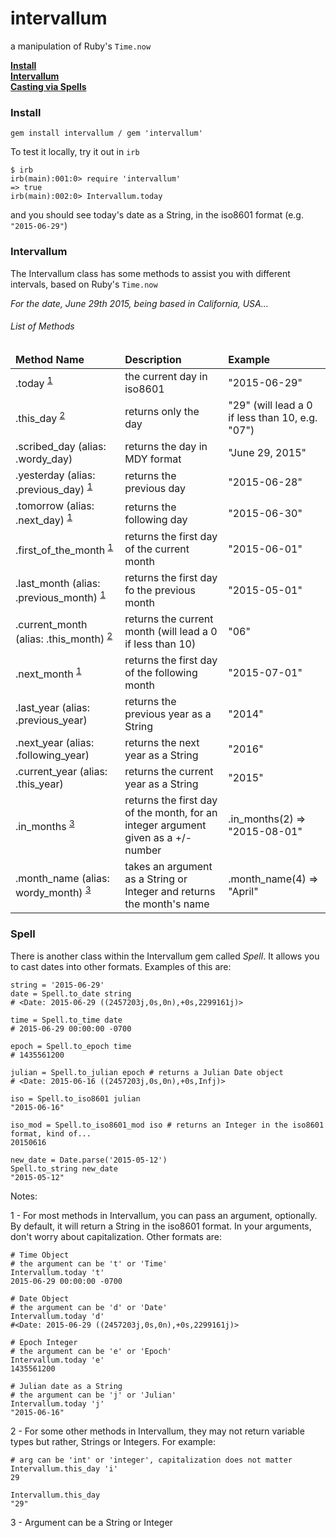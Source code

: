 # intervallum
a manipulation of Ruby's `Time.now`


**<a href="installs">Install</a>**<br>
**<a href="intervallum">Intervallum</a>**<br>
**<a href="spell">Casting via Spells</a>**


### <a name="installs">Install</a>

```
gem install intervallum / gem 'intervallum'
```

To test it locally, try it out in `irb`

```
$ irb
irb(main):001:0> require 'intervallum'
=> true
irb(main):002:0> Intervallum.today
```

and you should see today's date as a String, in the iso8601 format (e.g. `"2015-06-29"`)

### <a name="intervallum">Intervallum</a>

The Intervallum class has some methods to assist you with different intervals, based on Ruby's `Time.now`

_For the date, June 29th 2015, being based in California, USA..._

###### List of Methods
<table>
  <thead>
    <tr>
      <td><strong>Method Name</strong></td>
      <td><strong>Description</strong></td>
      <td><strong>Example</strong></td>
    </tr>
  </thead>
  <tbody>
    <tr>
       <td>.today <sup><a href="#one">1</a></sup></td>
       <td>the current day in iso8601</td>
       <td>"2015-06-29"</td>
    </tr>
    <tr>
       <td>.this_day <sup><a href="#two">2</a></sup></td>
       <td>returns only the day</td>
       <td>"29" (will lead a 0 if less than 10, e.g. "07")</td>
    </tr>
    <tr>
      <td>.scribed_day (alias: .wordy_day)</td>
      <td>returns the day in MDY format</td>
      <td>"June 29, 2015"</td>
    </tr>
    <tr>
      <td>.yesterday (alias: .previous_day) <sup><a href="#one">1</a></sup></td>
      <td>returns the previous day</td>
      <td>"2015-06-28"</td>
    </tr>
    <tr>
      <td>.tomorrow (alias: .next_day) <sup><a href="#one">1</a></sup></td>
      <td>returns the following day</td>
      <td>"2015-06-30"</td>
    </tr>
    <tr>
      <td>.first_of_the_month <sup><a href="#one">1</a></sup></td>
      <td>returns the first day of the current month</td>
      <td>"2015-06-01"</td>
    </tr>
    <tr>
      <td>.last_month (alias: .previous_month) <sup><a href="#one">1</a></sup></td>
      <td>returns the first day fo the previous month</td>
      <td>"2015-05-01"</td>
    </tr>
    <tr>
      <td>.current_month (alias: .this_month) <sup><a href="#two">2</a></sup></td>
      <td>returns the current month (will lead a 0 if less than 10)</td>
      <td>"06"</td>
    </tr>
    <tr>
      <td>.next_month <sup><a href="#one">1</a></sup></td>
      <td>returns the first day of the following month</td>
      <td>"2015-07-01"</td>
    </tr>
    <tr>
      <td>.last_year (alias: .previous_year)</td>
      <td>returns the previous year as a String</td>
      <td>"2014"</td>
    </tr>
    <tr>
      <td>.next_year (alias: .following_year)</td>
      <td>returns the next year as a String</td>
      <td>"2016"</td>
    </tr>
    <tr>
      <td>.current_year (alias: .this_year)</td>
      <td>returns the current year as a String</td>
      <td>"2015"</td>
    </tr>
    <tr>
      <td>.in_months <sup><a href="#three">3</a></sup></td>
      <td>returns the first day of the month, for an integer argument given as a +/- number</td>
      <td>.in_months(2) => "2015-08-01"</td>
    </tr>
    <tr>
      <td>.month_name (alias: wordy_month) <sup><a href="#three">3</a></sup></td>
      <td>takes an argument as a String or Integer and returns the month's name</td>
      <td>.month_name(4) => "April"</td>
    </tr>
  </tbody>
</table>

### <a name="spell">Spell</a>

There is another class within the Intervallum gem called _Spell_. It allows you to cast dates into other formats. Examples of this are:

```
string = '2015-06-29'
date = Spell.to_date string
# <Date: 2015-06-29 ((2457203j,0s,0n),+0s,2299161j)>

time = Spell.to_time date
# 2015-06-29 00:00:00 -0700

epoch = Spell.to_epoch time
# 1435561200

julian = Spell.to_julian epoch # returns a Julian Date object
# <Date: 2015-06-16 ((2457203j,0s,0n),+0s,Infj)>

iso = Spell.to_iso8601 julian
"2015-06-16"

iso_mod = Spell.to_iso8601_mod iso # returns an Integer in the iso8601 format, kind of...
20150616

new_date = Date.parse('2015-05-12')
Spell.to_string new_date
"2015-05-12"
```

Notes:

<a name="one">1</a> - For most methods in Intervallum, you can pass an argument, optionally. By default, it will return a String in the iso8601 format. In your arguments, don't worry about capitalization. Other formats are:

```
# Time Object
# the argument can be 't' or 'Time'
Intervallum.today 't'
2015-06-29 00:00:00 -0700

# Date Object
# the argument can be 'd' or 'Date'
Intervallum.today 'd'
#<Date: 2015-06-29 ((2457203j,0s,0n),+0s,2299161j)>

# Epoch Integer
# the argument can be 'e' or 'Epoch'
Intervallum.today 'e'
1435561200

# Julian date as a String
# the argument can be 'j' or 'Julian'
Intervallum.today 'j'
"2015-06-16"
```

<a name="two">2</a> - For some other methods in Intervallum, they may not return variable types but rather, Strings or Integers. For example:

```
# arg can be 'int' or 'integer', capitalization does not matter
Intervallum.this_day 'i'
29

Intervallum.this_day
"29"
```

<a name="three">3</a> - Argument can be a String or Integer
